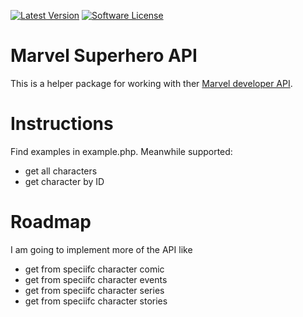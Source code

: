 [![Latest Version](https://img.shields.io/github/release/thephpleague/marvel-superhero-api.svg?style=flat-square)](https://github.com/christophrumpel/marvel-superhero-api/releases)
[![Software License](https://img.shields.io/badge/license-MIT-brightgreen.svg?style=flat-square)](LICENSE.md)

# Marvel Superhero API

This is a helper package for working with ther [Marvel developer API](https://developer.marvel.com/).

# Instructions

Find examples in example.php. Meanwhile supported: 

* get all characters
* get character by ID

# Roadmap

I am going to implement more of the API like

* get from speciifc character comic
* get from speciifc character events
* get from speciifc character series
* get from speciifc character stories 

